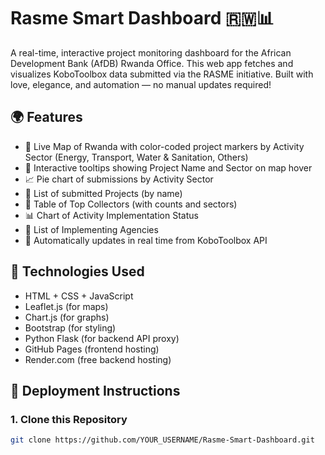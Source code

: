 # Rasme Smart Dashboard 🇷🇼📊

A real-time, interactive project monitoring dashboard for the African Development Bank (AfDB) Rwanda Office. This web app fetches and visualizes KoboToolbox data submitted via the RASME initiative. Built with love, elegance, and automation — no manual updates required!

## 🌍 Features

- 📍 Live Map of Rwanda with color-coded project markers by Activity Sector (Energy, Transport, Water & Sanitation, Others)
- 🧩 Interactive tooltips showing Project Name and Sector on map hover
- 📈 Pie chart of submissions by Activity Sector
- 🧾 List of submitted Projects (by name)
- 👤 Table of Top Collectors (with counts and sectors)
- 📊 Chart of Activity Implementation Status
- 🏢 List of Implementing Agencies
- 🔄 Automatically updates in real time from KoboToolbox API

## 🔧 Technologies Used

- HTML + CSS + JavaScript
- Leaflet.js (for maps)
- Chart.js (for graphs)
- Bootstrap (for styling)
- Python Flask (for backend API proxy)
- GitHub Pages (frontend hosting)
- Render.com (free backend hosting)

## 🚀 Deployment Instructions

### 1. Clone this Repository

```bash
git clone https://github.com/YOUR_USERNAME/Rasme-Smart-Dashboard.git
